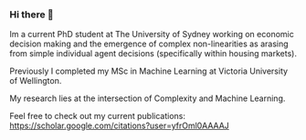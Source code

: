 ### Hi there 👋

Im a current PhD student at The University of Sydney working on economic decision making and the emergence of complex non-linearities as arasing from simple individual agent decisions (specifically within housing markets).

Previously I completed my MSc in Machine Learning at Victoria University of Wellington.

My research lies at the intersection of Complexity and Machine Learning. 

Feel free to check out my current publications: https://scholar.google.com/citations?user=yfrOml0AAAAJ


<!--
**ben-ix/ben-ix** is a ✨ _special_ ✨ repository because its `README.md` (this file) appears on your GitHub profile.

Here are some ideas to get you started:

- 🔭 I’m currently working on ...
- 🌱 I’m currently learning ...
- 👯 I’m looking to collaborate on ...
- 🤔 I’m looking for help with ...
- 💬 Ask me about ...
- 📫 How to reach me: ...
- 😄 Pronouns: ...
- ⚡ Fun fact: ...
-->
